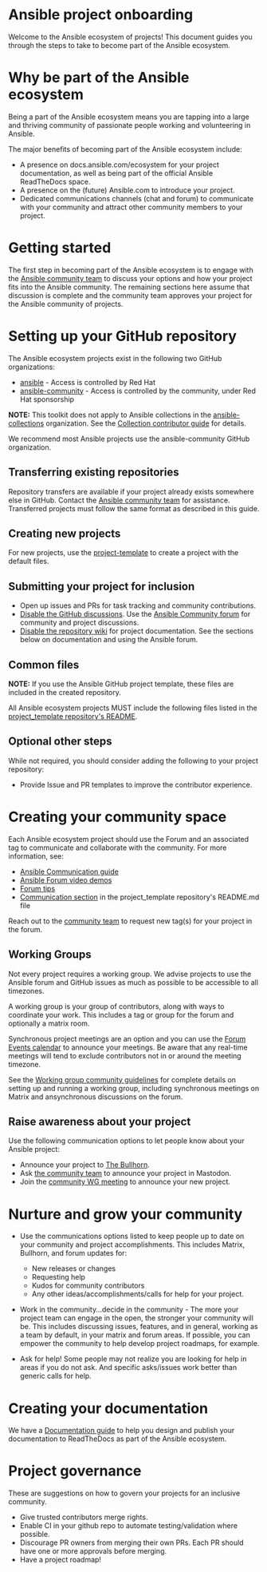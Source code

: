# Ansible project onboarding

Welcome to the Ansible ecosystem of projects! This document guides you 
through the steps to take to become part of the Ansible ecosystem.

# Why be part of the Ansible ecosystem
Being a part of the Ansible ecosystem means you are tapping into a large and
thriving community of passionate people working and volunteering in Ansible.

The major benefits of becoming part of the Ansible ecosystem include:

* A presence on docs.ansible.com/ecosystem for your project documentation,
 as well as being part of the official Ansible ReadTheDocs space.
* A presence on the (future) Ansible.com to introduce your project.
* Dedicated communications channels (chat and forum) to communicate with your
community and attract other community members to your project.

# Getting started

The first step in becoming part of the Ansible ecosystem is to engage with the 
[Ansible community team](https://docs.ansible.com/ansible/latest/community/communication.html)
to discuss your options and how your project fits into the Ansible community. 
The remaining sections here assume that discussion is complete and the community team approves 
your project for the Ansible community of projects.

# Setting up your GitHub repository

The Ansible ecosystem projects exist in the following two GitHub organizations:

* [ansible](https://github.com/ansible) - Access is controlled by Red Hat
* [ansible-community](https://github.com/ansible-community) - Access is controlled by the community, 
under Red Hat sponsorship

**NOTE:**
This toolkit does not apply to Ansible collections in the [ansible-collections](https://github.com/ansible-collections/overview) organization.
See the [Collection contributor guide](https://docs.ansible.com/ansible/latest/community/contributions_collections.html)
for details.

We recommend most Ansible projects use the ansible-community GitHub organization.

## Transferring existing repositories

Repository transfers are available if your project already exists somewhere else in GitHub.
Contact the [Ansible community team](https://docs.ansible.com/ansible/latest/community/communication.html)
for assistance. Transferred projects must follow the same format as described in this guide.

## Creating new projects

For new projects, use the [project-template](https://github.com/ansible-community/project-template) to 
create a project with the default files.

## Submitting your project for inclusion

* Open up issues and PRs for task tracking and community contributions.
* [Disable the GitHub discussions](https://docs.github.com/en/repositories/managing-your-repositorys-settings-and-features/enabling-features-for-your-repository/enabling-or-disabling-github-discussions-for-a-repository).
Use the [Ansible Community forum](https://forum.ansible.com/) for community
and project discussions.
* [Disable the repository wiki](https://docs.github.com/en/communities/documenting-your-project-with-wikis/disabling-wikis) 
for project documentation. See the sections below on documentation and using the Ansible forum.

## Common files

**NOTE:** If you use the Ansible GitHub project template, these files are included
in the created repository.

All Ansible ecosystem projects MUST include the following files listed in
the [project_template repository's README](https://github.com/ansible-community/project-template#template-structure).

## Optional other steps

While not required, you should consider adding the following to your project repository:

  * Provide Issue and PR templates to improve the contributor experience.

# Creating your community space

Each Ansible ecosystem project should use the Forum and an associated tag
to communicate and collaborate with the community. For more information, see:

- [Ansible Communication guide](https://docs.ansible.com/ansible/devel/community/communication.html#forum)
- [Ansible Forum video demos](https://forum.ansible.com/t/discourse-video-demos/102)
- [Forum tips](https://forum.ansible.com/tag/forum-tips)
- [Communication section](https://github.com/ansible-community/project-template#communication) in the project_template repository's README.md file

Reach out to the [community team](https://forum.ansible.com/g/CommunityTeam) to request new tag(s) for your project in the forum.

## Working Groups

Not every project requires a working group. We advise projects to use
the Ansible forum and GitHub issues as much as possible
to be accessible to all timezones. 

A working group is your group of contributors, along with ways to coordinate
your work. This includes a tag or group for the forum and optionally a matrix room. 
 
Synchronous project meetings are an option and you can use the 
[Forum Events calendar](https://forum.ansible.com/c/events/8) to announce your meetings. 
Be aware that any real-time meetings will tend to exclude contributors not in or around the 
meeting timezone.

See the [Working group community guidelines](https://docs.ansible.com/ansible/latest/community/communication.html#working-groups)
for complete details on setting up and running a working group, including synchronous meetings
on Matrix and ansynchronous discussions on the forum.

## Raise awareness about your project

Use the following communication options to let people know about your Ansible project:

 * Announce your project to [The Bullhorn](https://forum.ansible.com/c/news/bullhorn/17).
 * Ask [the community team](https://docs.ansible.com/ansible/latest/community/communication.html)
  to announce your project in Mastodon.
 * Join the [community WG meeting](https://matrix.to/#/#community:ansible.com)
 to announce your new project.

# Nurture and grow your community

* Use the communications options listed to keep people up to date on 
your community and project accomplishments. 
This includes Matrix, Bullhorn, and forum updates for:

    * New releases or changes
    * Requesting help
    * Kudos for community contributors
    * Any other ideas/accomplishments/calls for help for your project.

* Work in the community...decide in the community - The more your project 
team can engage in the open, the stronger your community will be. This includes
discussing issues, features, and in general, working as a team by default, 
in your matrix and forum areas. If possible, you can empower the community 
to help develop project roadmaps, for example. 
* Ask for help! Some people may not realize you are looking for help in areas
 if you do not ask. And specific asks/issues work better than generic calls for help.

# Creating your documentation

We have a [Documentation guide](./docs_toolkit.md) to help you design 
and publish your documentation to ReadTheDocs as part of the Ansible ecosystem.

# Project governance

These are suggestions on how to govern your projects for an inclusive community.

* Give trusted contributors merge rights.
* Enable CI in your github repo to automate testing/validation where possible.
* Discourage PR owners from merging their own PRs. Each PR should have 
one or more approvals before merging.
* Have a project roadmap!
